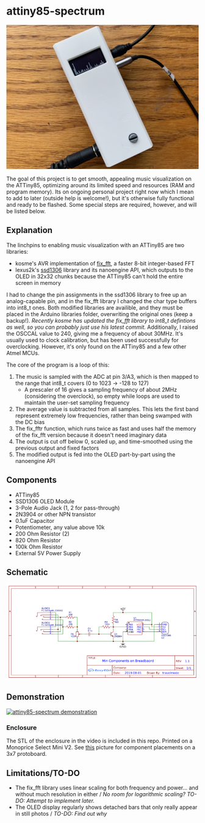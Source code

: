 # attiny85-spectrum

![Main Image](images/Main.jpg)

The goal of this project is to get smooth, appealing music visualization on the ATTiny85, optimizing around its limited speed and resources (RAM and program memory). Its on ongoing personal project right now which I mean to add to later (outside help is welcome!), but it's otherwise fully functional and ready to be flashed. Some special steps are required, however, and will be listed below.

## Explanation
The linchpins to enabling music visualization with an ATTiny85 are two libraries: 

- kosme's AVR implementation of [fix_fft](https://github.com/kosme/fix_fft), a faster 8-bit integer-based FFT
- lexus2k's [ssd1306](https://github.com/lexus2k/ssd1306) library and its nanoengine API, which outputs to the OLED in 32x32 chunks because the ATTiny85 can't hold the entire screen in memory

I had to change the pin assignments in the ssd1306 library to free up an analog-capable pin, and in the fix_fft library I changed the char type buffers into int8_t ones. Both modified libraries are availible, and they must be placed in the Arduino libraries folder, overwriting the original ones (keep a backup!). *Recently kosme has updated the fix_fft library to int8_t defintions as well, so you can probably just use his latest commit.* Additionally, I raised the OSCCAL value to 240, giving me a frequency of about 30MHz. It's usually used to clock calibration, but has been used successfully for overclocking. However, it's only found on the ATTiny85 and a few other Atmel MCUs.

The core of the program is a loop of this:

1. The music is sampled with the ADC at pin 3/A3, which is then mapped to the range that int8_t covers (0 to 1023 -> -128 to 127)
     * A prescaler of 16 gives a sampling frequency of about 2MHz (considering the overclock), so empty while loops are used to maintain the user-set sampling frequency
2. The average value is subtracted from all samples. This lets the first band represent extremely low frequencies, rather than being swamped with the DC bias
3. The fix_fftr function, which runs twice as fast and uses half the memory of the fix_fft version because it doesn't need imaginary data
4. The output is cut off below 0, scaled up, and time-smoothed using the previous output and fixed factors
5. The modified output is fed into the OLED part-by-part using the nanoengine API

## Components

- ATTiny85
- SSD1306 OLED Module
- 3-Pole Audio Jack (1, 2 for pass-through)
- 2N3904 or other NPN transistor
- 0.1uF Capacitor
- Potentiometer, any value above 10k
- 200 Ohm Resistor (2)
- 820 Ohm Resistor
- 100k Ohm Resistor
- External 5V Power Supply

## Schematic

![Schematic](data/schematic.png)

## Demonstration

[![attiny85-spectrum demonstration](http://img.youtube.com/vi/P0hhlpMXIjA/0.jpg)](http://www.youtube.com/watch?v=P0hhlpMXIjA)

### Enclosure

The STL of the enclosure in the video is included in this repo. Printed on a Monoprice Select Mini V2. See [this](images/Inside.jpg) picture for component placements on a 3x7 protoboard.

## Limitations/TO-DO

- The fix_fft library uses linear scaling for both frequency and power... and without much resolution in either / *No room for logarithmic scaling? TO-DO: Attempt to implement later.*
- The OLED display regularly shows detached bars that only really appear in still photos / *TO-DO: Find out why*

